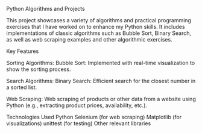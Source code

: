 Python Algorithms and Projects

This project showcases a variety of algorithms and practical programming exercises that I have
worked on to enhance my Python skills. It includes implementations of classic algorithms such as
Bubble Sort, Binary Search, as well as web scraping examples and other algorithmic exercises.

Key Features

Sorting Algorithms:
Bubble Sort: Implemented with real-time visualization to show the sorting process.

Search Algorithms:
Binary Search: Efficient search for the closest number in a sorted list.

Web Scraping:
Web scraping of products or other data from a website using Python (e.g., extracting product prices, availability, etc.).

Technologies Used
Python
Selenium (for web scraping)
Matplotlib (for visualizations)
unittest (for testing)
Other relevant libraries
